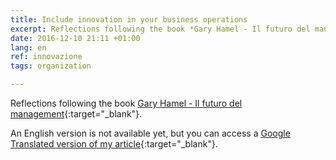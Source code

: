 ```yaml
---
title: Include innovation in your business operations
excerpt: Reflections following the book *Gary Hamel - Il futuro del management*
date: 2016-12-10 21:11 +01:00
lang: en
ref: innovazione
tags: organization

---
```


Reflections following the book [Gary Hamel - Il futuro del management](https://www.goodreads.com/book/show/1842550.The_Future_of_Management"){:target="_blank"}.

An English version is not available yet, but you can access a [Google Translated version of my article](http://translate.google.com/translate?js=n&sl=it&tl=en&u=http://erpreciso.github.io/2016/12/10/includere-innovazione-tutti-processi-aziendali-it.html){:target="_blank"}.
